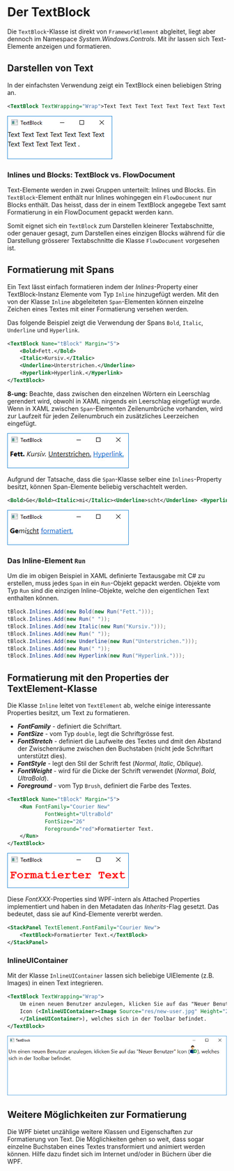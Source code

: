 # Der TextBlock

 Die `TextBlock`-Klasse ist direkt von `FrameworkElement` abgleitet, liegt aber dennoch im Namespace _System.Windows.Controls_. Mit ihr lassen sich Text-Elemente  anzeigen und formatieren. 
 
## Darstellen von Text

 In der einfachsten Verwendung zeigt ein TextBlock einen beliebigen String an. 

 ```xml
<TextBlock TextWrapping="Wrap">Text Text Text Text Text Text Text Text Text</TextBlock>
 ```
 
![Bild 1](res/01.jpg)

 ### Inlines und Blocks: TextBlock vs. FlowDocument

Text-Elemente werden in zwei Gruppen unterteilt: Inlines und Blocks. Ein `TextBlock`-Element enthält nur Inlines wohingegen ein `FlowDocument` nur Blocks enthält. Das heisst, dass der in einem TextBlock angegebe Text samt Formatierung in ein FlowDocument gepackt werden kann. 

Somit eignet sich ein `TextBlock` zum Darstellen kleinerer Textabschnitte, oder genauer gesagt, zum Darstellen eines einzigen Blocks während für die Darstellung grösserer  Textabschnitte  die Klasse `FlowDocument` vorgesehen ist. 
 
 ## Formatierung mit Spans 

Ein Text lässt einfach formatieren indem der _Inlines_-Property einer TextBlock-Instanz Elemente vom Typ `Inline` hinzugefügt werden.  Mit den von der Klasse `Inline` abgeleiteten `Span`-Elementen können einzelne Zeichen eines Textes mit einer Formatierung versehen werden. 

Das folgende Beispiel zeigt die Verwendung der Spans `Bold`, `Italic`, `Underline` und `Hyperlink`.

```xml
<TextBlock Name="tBlock" Margin="5">
    <Bold>Fett.</Bold>
    <Italic>Kursiv.</Italic>
    <Underline>Unterstrichen.</Underline>
    <Hyperlink>Hyperlink.</Hyperlink>
</TextBlock>
```

**8-ung:** Beachte, dass zwischen den einzelnen Wörtern ein Leerschlag gerendert wird, obwohl in XAML nirgends ein Leerschlag eingefügt wurde. Wenn in XAML zwischen `Span`-Elementen Zeilenumbrüche vorhanden, wird zur Laufzeit für jeden Zeilenumbruch ein zusätzliches Leerzeichen eingefügt. 

![Bild 2](res/02.jpg)

Aufgrund der Tatsache, dass die `Span`-Klasse selber eine `Inlines`-Property besitzt, können Span-Elemente beliebig verschachtelt werden. 

```xml
<Bold>Ge</Bold><Italic>mi</Italic><Underline>scht</Underline> <Hyperlink>formatiert.</Hyperlink>
```

![Bild 3](res/03.jpg)

### Das Inline-Element `Run`

Um die im obigen Beispiel in XAML definierte Textausgabe mit C# zu erstellen, muss jedes `Span` in ein `Run`-Objekt gepackt werden. Objekte vom Typ `Run` sind die einzigen Inline-Objekte, welche den eigentlichen Text enthalten können. 

```csharp
tBlock.Inlines.Add(new Bold(new Run("Fett.")));
tBlock.Inlines.Add(new Run(" "));
tBlock.Inlines.Add(new Italic(new Run("Kursiv.")));
tBlock.Inlines.Add(new Run(" "));
tBlock.Inlines.Add(new Underline(new Run("Unterstrichen.")));
tBlock.Inlines.Add(new Run(" "));
tBlock.Inlines.Add(new Hyperlink(new Run("Hyperlink.")));
```

 ## Formatierung mit den Properties der TextElement-Klasse

 Die Klasse `Inline` leitet von `TextElement` ab, welche einige interessante Properties besitzt, um Text zu formatieren.

 * **_FontFamily_**  - definiert die Schriftart. 
 * **_FontSize_**  - vom Typ `double`, legt die Schriftgrösse fest.
 * **_FontStretch_**  - definiert die Laufweite des Textes und dmit den Abstand der Zwischenräume zwischen den Buchstaben (nicht jede Schriftart unterstützt dies). 
 * **_FontStyle_**  - legt den Stil der Schrift fest (_Normal_, _Italic_, _Oblique_).
 * **_FontWeight_**  - wird für die Dicke der Schrift verwendet (_Normal_, _Bold_, _UltraBold_). 
 * **_Foreground_**  - vom Typ `Brush`, definiert die Farbe des Textes. 
 
```xml
<TextBlock Name="tBlock" Margin="5">
    <Run FontFamily="Courier New" 
            FontWeight="UltraBold" 
            FontSize="26"
            Foreground="red">Formatierter Text.
    </Run>   
</TextBlock>
```

![Bild 4](res/04.jpg)
 
Diese _FontXXX_-Properties sind WPF-intern als Attached Properties implementiert und haben in den Metadaten das _Inherits_-Flag gesetzt. Das bedeutet, dass sie auf Kind-Elemente vererbt werden. 

```xml
<StackPanel TextElement.FontFamily="Courier New">
    <TextBlock>Formatierter Text.</TextBlock>
</StackPanel>
```
### InlineUIContainer

Mit der Klasse `InlineUIContainer` lassen sich beliebige UIElemente (z.B. Images) in einen Text integrieren.

```xml
<TextBlock TextWrapping="Wrap">
    Um einen neuen Benutzer anzulegen, klicken Sie auf das "Neuer Benutzer" 
    Icon (<InlineUIContainer><Image Source="res/new-user.jpg" Height="25" />
    </InlineUIContainer>), welches sich in der Toolbar befindet.
</TextBlock>

```

![Bild 5](res/05.jpg)

## Weitere Möglichkeiten zur Formatierung

Die WPF bietet unzählige weitere Klassen und Eigenschaften zur Formatierung von Text. Die Möglichkeiten gehen so weit, dass sogar einzelne Buchstaben eines Textes transformiert und animiert werden können. Hilfe dazu findet sich im Internet und/oder in Büchern über die WPF. 



